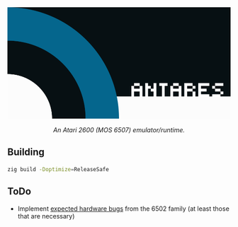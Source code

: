 
<div align="center">

<img alt="antares's icon" src="./docs/media/icon+text.png" />

*An Atari 2600 (MOS 6507) emulator/runtime.*

</div>

## Building

```sh
zig build -Doptimize=ReleaseSafe
```

## ToDo

- Implement [expected hardware
  bugs](https://atariwiki.org/wiki/Wiki.jsp?page=6502%20bugs) from the 6502
  family (at least those that are necessary)

